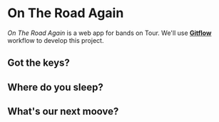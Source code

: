 # On The Road Again

*On The Road Again* is a web app for bands on Tour.
We'll use [**Gitflow**](https://www.atlassian.com/fr/git/tutorials/comparing-workflows/gitflow-workflow) workflow to develop this project.

## Got the keys?

## Where do you sleep?

## What's our next moove?
